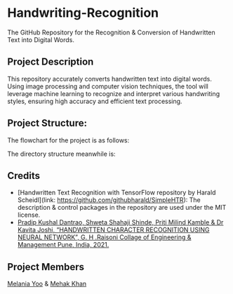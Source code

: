 # Handwriting-Recognition
The GitHub Repository for the Recognition &amp; Conversion of Handwritten Text into Digital Words.

## Project Description
This repository accurately converts handwritten text into digital words. Using image processing and computer vision techniques, the tool will leverage machine learning to recognize and interpret various handwriting styles, ensuring high accuracy and efficient text processing.

## Project Structure:
The flowchart for the project is as follows:

The directory structure meanwhile is:

## Credits
- [Handwritten Text Recognition with TensorFlow repository by Harald Scheidl](link: https://github.com/githubharald/SimpleHTR): The description & control packages in the repository are used under the MIT license.
- [Pradip Kushal Dantrao, Shweta Shahaji Shinde, Priti Milind Kamble &amp; Dr Kavita Joshi, “HANDWRITTEN CHARACTER RECOGNITION USING NEURAL NETWORK”, G. H .Raisoni Collage of Engineering & Management Pune, India, 2021.](https://www.oaijse.com/VolumeArticles/FullTextPDF/669_11.HANDWRITTEN_CHARACTER_RECOGNITION_USING_NEURAL_NETWORK_4585854.pdf)

## Project Members
[Melania Yoo](https://github.com/melaniayoo/) &amp; [Mehak Khan](https://github.com/MehakKhan05/)
